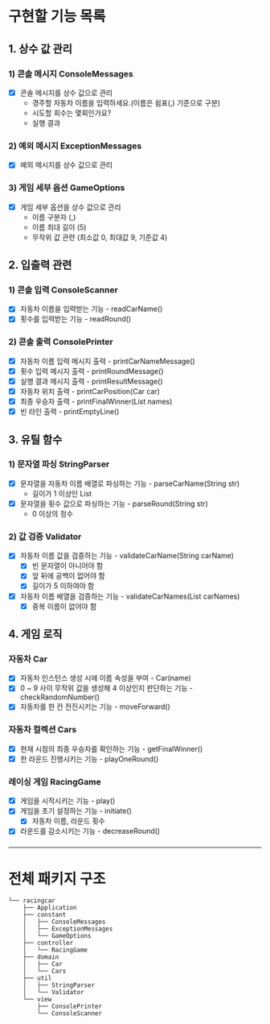 # 구현할 기능 목록

## 1. 상수 값 관리
### 1) 콘솔 메시지 ConsoleMessages
- [x] 콘솔 메시지를 상수 값으로 관리
  - 경주할 자동차 이름을 입력하세요.(이름은 쉼표(,) 기준으로 구분)
  - 시도할 회수는 몇회인가요?
  - 실행 결과

### 2) 예외 메시지 ExceptionMessages
- [x] 예외 메시지를 상수 값으로 관리

### 3) 게임 세부 옵션 GameOptions
- [x] 게임 세부 옵션을 상수 값으로 관리
  - 이름 구분자 (,)
  - 이름 최대 길이 (5)
  - 무작위 값 관련 (최소값 0, 최대값 9, 기준값 4)

## 2. 입출력 관련
### 1) 콘솔 입력 ConsoleScanner
- [x] 자동차 이름을 입력받는 기능 - readCarName()
- [x] 횟수를 입력받는 기능 - readRound()

### 2) 콘솔 출력 ConsolePrinter
- [x] 자동차 이름 입력 메시지 출력 - printCarNameMessage()
- [x] 횟수 입력 메시지 출력 - printRoundMessage()
- [x] 실행 결과 메시지 출력 - printResultMessage()
- [x] 자동차 위치 출력 - printCarPosition(Car car)
- [x] 최종 우승자 출력 - printFinalWinner(List<String> names)
- [x] 빈 라인 출력 - printEmptyLine()

## 3. 유틸 함수
### 1) 문자열 파싱 StringParser
- [x] 문자열을 자동차 이름 배열로 파싱하는 기능 - parseCarName(String str)
  - 길이가 1 이상인 List<String>
- [x] 문자열을 횟수 값으로 파싱하는 기능 - parseRound(String str)
  - 0 이상의 정수

### 2) 값 검증 Validator
- [x] 자동차 이름 값을 검증하는 기능 - validateCarName(String carName)
  - [x] 빈 문자열이 아니어야 함
  - [x] 앞 뒤에 공백이 없어야 함
  - [x] 길이가 5 이하여야 함
- [x] 자동차 이름 배열을 검증하는 기능 - validateCarNames(List<String> carNames)
  - [x] 중복 이름이 없어야 함

## 4. 게임 로직
### 자동차 Car
- [x] 자동차 인스턴스 생성 시에 이름 속성을 부여 - Car(name)
- [x] 0 ~ 9 사이 무작위 값을 생성해 4 이상인지 판단하는 기능 - checkRandomNumber()
- [x] 자동차를 한 칸 전진시키는 기능 - moveForward()

### 자동차 컬렉션 Cars
- [x] 현재 시점의 최종 우승자를 확인하는 기능 - getFinalWinner()
- [x] 한 라운드 진행시키는 기능 - playOneRound()

### 레이싱 게임 RacingGame
- [x] 게임을 시작시키는 기능 - play()
- [x] 게임을 초기 설정하는 기능 - initiate()
  - [x] 자동차 이름, 라운드 횟수
- [x] 라운드를 감소시키는 기능 - decreaseRound()

### 

---

# 전체 패키지 구조

    └── racingcar
        ├── Application
        ├── constant
        │   ├── ConsoleMessages
        │   ├── ExceptionMessages
        │   └── GameOptions
        ├── controller
        │   └── RacingGame
        ├── domain
        │   ├── Car
        │   └── Cars
        ├── util
        │   ├── StringParser
        │   └── Validator
        └── view
            ├── ConsolePrinter
            └── ConsoleScanner